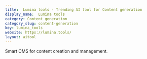 ```yaml
---
title:  Lumina tools - Trending AI tool for Content generation
display_name:  Lumina tools
category: Content generation
category_slug: content-generation
key: lumina_tools
website: https://lumina.tools/
layout: aitool
---
```


Smart CMS for content creation and management.
